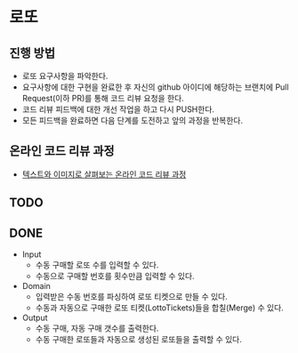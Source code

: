 # 로또
## 진행 방법
* 로또 요구사항을 파악한다.
* 요구사항에 대한 구현을 완료한 후 자신의 github 아이디에 해당하는 브랜치에 Pull Request(이하 PR)를 통해 코드 리뷰 요청을 한다.
* 코드 리뷰 피드백에 대한 개선 작업을 하고 다시 PUSH한다.
* 모든 피드백을 완료하면 다음 단계를 도전하고 앞의 과정을 반복한다.

## 온라인 코드 리뷰 과정
* [텍스트와 이미지로 살펴보는 온라인 코드 리뷰 과정](https://github.com/next-step/nextstep-docs/tree/master/codereview)

## TODO

## DONE

* Input
  * 수동 구매할 로또 수를 입력할 수 있다.
  * 수동으로 구매할 번호를 횟수만큼 입력할 수 있다.
* Domain
  * 입력받은 수동 번호를 파싱하여 로또 티켓으로 만들 수 있다.
  * 수동과 자동으로 구매한 로또 티켓(LottoTickets)들을 합칠(Merge) 수 있다.
* Output
  * 수동 구매, 자동 구매 갯수를 출력한다.
  * 수동 구매한 로또들과 자동으로 생성된 로또들을 출력할 수 있다.
